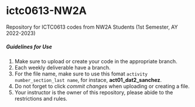 # ictc0613-NW2A
Repository for ICTC0613 codes from NW2A Students (1st Semester, AY 2022-2023)

##### Guidelines for Use
1. Make sure to upload or create your code in the appropriate branch.
2. Each weekly deliverable have a branch.
3. For the file name, make sure to use this fomat `activity number_section_last name`, for instace, **act01_dat2_sanchez**.
4. Do not forget to click *commit changes* when uploading or creating a file.
5. Your instructor is the owner of this repository, please abide to the restrictions and rules.
